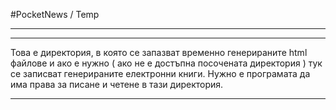#PocketNews / Temp
***
***
Това е директория, в която се запазват временно генерираните html файлове и ако е нужно ( ако не е достъпна посочената директория ) тук се записват генерираните електронни книги. Нужно е програмата да има права за писане и четене в тази директория.
***
